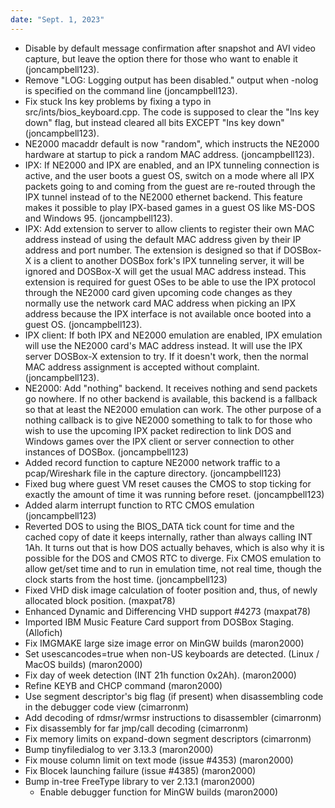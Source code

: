 ```yaml
---
date: "Sept. 1, 2023"
---
```


- Disable by default message confirmation after snapshot and AVI video
  capture, but leave the option there for those who want to enable it (joncampbell123).
- Remove "LOG: Logging output has been disabled." output when -nolog
  is specified on the command line (joncampbell123).
- Fix stuck Ins key problems by fixing a typo in src/ints/bios_keyboard.cpp.
  The code is supposed to clear the "Ins key down" flag, but instead cleared
  all bits EXCEPT "Ins key down" (joncampbell123).
- NE2000 macaddr default is now "random", which instructs the NE2000
  hardware at startup to pick a random MAC address. (joncampbell123).
- IPX: If NE2000 and IPX are enabled, and an IPX tunneling connection is
  active, and the user boots a guest OS, switch on a mode where all IPX
  packets going to and coming from the guest are re-routed through the
  IPX tunnel instead of to the NE2000 ethernet backend. This feature
  makes it possible to play IPX-based games in a guest OS like MS-DOS
  and Windows 95. (joncampbell123).
- IPX: Add extension to server to allow clients to register their own
  MAC address instead of using the default MAC address given by their
  IP address and port number. The extension is designed so that if DOSBox-X
  is a client to another DOSBox fork's IPX tunneling server, it will
  be ignored and DOSBox-X will get the usual MAC address instead. This
  extension is required for guest OSes to be able to use the IPX protocol
  through the NE2000 card given upcoming code changes as they normally
  use the network card MAC address when picking an IPX address because
  the IPX interface is not available once booted into a guest OS. (joncampbell123).
- IPX client: If both IPX and NE2000 emulation are enabled, IPX emulation
  will use the NE2000 card's MAC address instead. It will use the IPX
  server DOSBox-X extension to try. If it doesn't work, then the normal
  MAC address assignment is accepted without complaint. (joncampbell123).
- NE2000: Add "nothing" backend. It receives nothing and send packets go
  nowhere. If no other backend is available, this backend is a fallback
  so that at least the NE2000 emulation can work. The other purpose of
  a nothing callback is to give NE2000 something to talk to for those
  who wish to use the upcoming IPX packet redirection to link DOS and
  Windows games over the IPX client or server connection to other
  instances of DOSBox. (joncampbell123)
- Added record function to capture NE2000 network traffic to a
  pcap/Wireshark file in the capture directory. (joncampbell123)
- Fixed bug where guest VM reset causes the CMOS to stop ticking for
  exactly the amount of time it was running before reset. (joncampbell123)
- Added alarm interrupt function to RTC CMOS emulation (joncampbell123)
- Reverted DOS to using the BIOS_DATA tick count for time and the cached
  copy of date it keeps internally, rather than always calling INT 1Ah.
  It turns out that is how DOS actually behaves, which is also why it is
  possible for the DOS and CMOS RTC to diverge. Fix CMOS emulation to
  allow get/set time and to run in emulation time, not real time, though
  the clock starts from the host time. (joncampbell123)
- Fixed VHD disk image calculation of footer position and, thus, of newly
  allocated block position. (maxpat78)
- Enhanced Dynamic and Differencing VHD support #4273 (maxpat78)
- Imported IBM Music Feature Card support from DOSBox Staging. (Allofich)
- Fix IMGMAKE large size image error on MinGW builds (maron2000) 
- Set usescancodes=true when non-US keyboards are detected. (Linux / MacOS 
  builds) (maron2000)
- Fix day of week detection (INT 21h function 0x2Ah). (maron2000)
- Refine KEYB and CHCP command (maron2000)
- Use segment descriptor's big flag (if present) when disassembling code in
  the debugger code view (cimarronm)
- Add decoding of rdmsr/wrmsr instructions to disassembler (cimarronm)
- Fix disassembly for far jmp/call decoding (cimarronm)
- Fix memory limits on expand-down segment descriptors (cimarronm)
- Bump tinyfiledialog to ver 3.13.3 (maron2000)
- Fix mouse column limit on text mode (issue #4353) (maron2000)
- Fix Blocek launching failure (issue #4385) (maron2000)
- Bump in-tree FreeType library to ver 2.13.1 (maron2000)
  - Enable debugger function for MinGW builds (maron2000)
